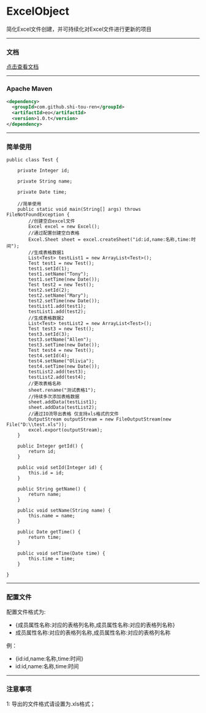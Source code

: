 # ExcelObject
简化Excel文件创建，并可持续化对Excel文件进行更新的项目

---
### 文档
[点击查看文档](https://github.com/shi-tou-ren/ExcelObject/1.0.t/doc/index.html)

---
### Apache Maven


```xml
<dependency>
  <groupId>com.github.shi-tou-ren</groupId>
  <artifactId>eo</artifactId>
  <version>1.0.t</version>
</dependency>
```

---
### 简单使用


```
public class Test {

    private Integer id;

    private String name;

    private Date time;

    //简单使用
    public static void main(String[] args) throws FileNotFoundException {
        //创建空白excel文件
        Excel excel = new Excel();
        //通过配置创建空白表格
        Excel.Sheet sheet = excel.createSheet("id:id,name:名称,time:时间");
        //生成表格数据1
        List<Test> testList1 = new ArrayList<Test>();
        Test test1 = new Test();
        test1.setId(1);
        test1.setName("Tony");
        test1.setTime(new Date());
        Test test2 = new Test();
        test2.setId(2);
        test2.setName("Mary");
        test2.setTime(new Date());
        testList1.add(test1);
        testList1.add(test2);
        //生成表格数据2
        List<Test> testList2 = new ArrayList<Test>();
        Test test3 = new Test();
        test3.setId(3);
        test3.setName("Allen");
        test3.setTime(new Date());
        Test test4 = new Test();
        test4.setId(4);
        test4.setName("Olivia");
        test4.setTime(new Date());
        testList2.add(test3);
        testList2.add(test4);
        //更改表格名称
        sheet.rename("测试表格1");
        //持续多次添加表格数据
        sheet.addData(testList1);
        sheet.addData(testList2);
        //通过IO流导出表格 仅支持xls格式的文件
        OutputStream outputStream = new FileOutputStream(new File("D:\\test.xls"));
        excel.export(outputStream);
    }
    
    public Integer getId() {
        return id;
    }

    public void setId(Integer id) {
        this.id = id;
    }

    public String getName() {
        return name;
    }

    public void setName(String name) {
        this.name = name;
    }

    public Date getTime() {
        return time;
    }

    public void setTime(Date time) {
        this.time = time;
    }

}

```

---
### 配置文件
配置文件格式为:  
- {成员属性名称:对应的表格列名称,成员属性名称:对应的表格列名称}
- 成员属性名称:对应的表格列名称,成员属性名称:对应的表格列名称
 


例：
- {id:id,name:名称,time:时间}
- id:id,name:名称,time:时间

---
### 注意事项
1: 导出的文件格式请设置为.xls格式；